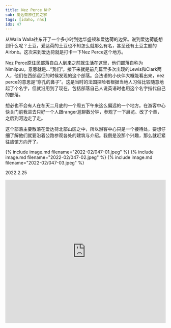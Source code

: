 ```yaml
---
title: Nez Perce NHP
sub: 爱达荷原住民之家
tags: [idaho, nhs]
idx: 47
---
```


从Walla Walla往东开了一个多小时到达华盛顿和爱达荷的边界。说到爱达荷能想到什么呢？土豆，爱达荷的土豆也不知怎么就那么有名，甚至还有土豆主题的Airbnb。这次来到爱达荷就是打卡一下Nez Perce这个地方。

Nez Perce原住民部落自白人到来之前就生活在这里，他们部落自称为Nimiipuu，意思就是…“我们”。接下来就是前几篇里多次出现的Lewis和Clark两人，他们在西部远征的时候发现的这个部落。会法语的小伙伴大概能看出来，nez perce的意思是“穿孔的鼻子”。这是当时的法国探险者根据当地人习俗比较随意地起了个名字，但就沿用到了现在，包括部落自己人说英语时也用这个名字指代自己的部落。

想必也不会有人在冬天二月底的一个周五下午来这么偏远的一个地方。在游客中心快关门前我进去只好一个人跟ranger尬聊数分钟，参观了一下展览、改了个章，之后到河边走了走。

这个部落主要散落在爱达荷北部山区之中，所以游客中心只是一个接待处，要想仔细了解他们就要沿着公路参观各处的建筑与介绍。我倒是没那个兴趣，那么就赶紧往旅馆方向开了。

{% include image.md filename="2022-02/047-01.jpeg" %}
{% include image.md filename="2022-02/047-02.jpeg" %}
{% include image.md filename="2022-02/047-03.jpeg" %}

2022.2.25

<iframe src="https://www.google.com/maps/embed?pb=!1m14!1m8!1m3!1d2817491.6502151773!2d-116.8!3d46.4!3m2!1i1024!2i768!4f13.1!3m3!1m2!1s0x54a048216d4dd5d9%3A0x13cb64a88a97def9!2sNez%20Perce%20National%20Historical%20Park%20Visitor%20Center!5e0!3m2!1sen!2sus!4v1652853481145!5m2!1sen!2sus" width="100%" height="450" style="border:0;" allowfullscreen="" loading="lazy" referrerpolicy="no-referrer-when-downgrade"></iframe>
